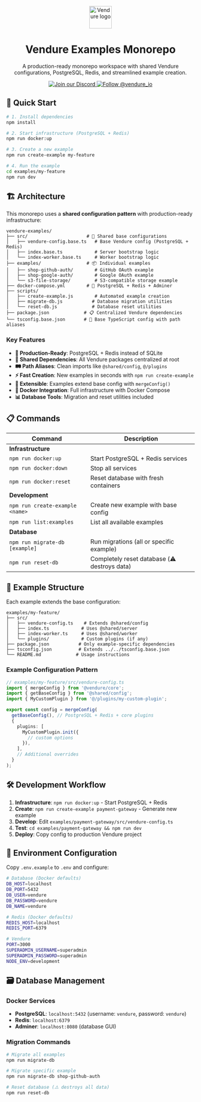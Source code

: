<p align="center">
  <a href="https://vendure.io">
    <img alt="Vendure logo" height="60" width="auto" src="https://a.storyblok.com/f/192301/252x200/c6608214a9/brand-icon-primary.svg">
  </a>
</p>

<h1 align="center">
  Vendure Examples Monorepo
</h1>
<p align="center">
  A production-ready monorepo workspace with shared Vendure configurations, PostgreSQL, Redis, and streamlined example creation.
</p>

<p align="center">
  <a href="https://vendure.io/community">
    <img src="https://img.shields.io/badge/join-our%20discord-7289DA.svg" alt="Join our Discord" />
  </a>
  <a href="https://twitter.com/intent/follow?screen_name=vendure_io">
    <img src="https://img.shields.io/twitter/follow/vendure_io" alt="Follow @vendure_io" />
  </a>
</p>

## 🚀 Quick Start

```bash
# 1. Install dependencies
npm install

# 2. Start infrastructure (PostgreSQL + Redis)
npm run docker:up

# 3. Create a new example
npm run create-example my-feature

# 4. Run the example
cd examples/my-feature
npm run dev
```

## 🏗️ Architecture

This monorepo uses a **shared configuration pattern** with production-ready infrastructure:

```
vendure-examples/
├── src/                      # 🔧 Shared base configurations
│   ├── vendure-config.base.ts   # Base Vendure config (PostgreSQL + Redis)
│   ├── index.base.ts            # Server bootstrap logic
│   └── index-worker.base.ts     # Worker bootstrap logic
├── examples/                 # 📦 Individual examples
│   ├── shop-github-auth/        # GitHub OAuth example
│   ├── shop-google-auth/        # Google OAuth example  
│   └── s3-file-storage/         # S3-compatible storage example
├── docker-compose.yml        # 🐳 PostgreSQL + Redis + Adminer
├── scripts/
│   ├── create-example.js        # Automated example creation
│   ├── migrate-db.js           # Database migration utilities
│   └── reset-db.js             # Database reset utilities
├── package.json             # 📋 Centralized Vendure dependencies
└── tsconfig.base.json       # 🔧 Base TypeScript config with path aliases
```

### Key Features

- **🏢 Production-Ready**: PostgreSQL + Redis instead of SQLite
- **🔄 Shared Dependencies**: All Vendure packages centralized at root
- **🛤️ Path Aliases**: Clean imports like `@shared/config`, `@/plugins`
- **⚡ Fast Creation**: New examples in seconds with `npm run create-example`
- **🧩 Extensible**: Examples extend base config with `mergeConfig()`
- **🐳 Docker Integration**: Full infrastructure with Docker Compose
- **📊 Database Tools**: Migration and reset utilities included

## 📋 Commands

| Command | Description |
|---------|-------------|
| **Infrastructure** |
| `npm run docker:up` | Start PostgreSQL + Redis services |
| `npm run docker:down` | Stop all services |
| `npm run docker:reset` | Reset database with fresh containers |
| **Development** |
| `npm run create-example <name>` | Create new example with base config |
| `npm run list:examples` | List all available examples |
| **Database** |
| `npm run migrate-db [example]` | Run migrations (all or specific example) |
| `npm run reset-db` | Completely reset database (⚠️ destroys data) |

## 🔨 Example Structure

Each example extends the base configuration:

```
examples/my-feature/
├── src/
│   ├── vendure-config.ts    # Extends @shared/config
│   ├── index.ts            # Uses @shared/server
│   ├── index-worker.ts     # Uses @shared/worker
│   └── plugins/            # Custom plugins (if any)
├── package.json           # Only example-specific dependencies
├── tsconfig.json          # Extends ../../tsconfig.base.json
└── README.md             # Usage instructions
```

### Example Configuration Pattern

```typescript
// examples/my-feature/src/vendure-config.ts
import { mergeConfig } from '@vendure/core';
import { getBaseConfig } from '@shared/config';
import { MyCustomPlugin } from '@/plugins/my-custom-plugin';

export const config = mergeConfig(
  getBaseConfig(), // PostgreSQL + Redis + core plugins
  {
    plugins: [
      MyCustomPlugin.init({
        // custom options
      }),
    ],
    // Additional overrides
  }
);
```

## 🛠️ Development Workflow

1. **Infrastructure**: `npm run docker:up` - Start PostgreSQL + Redis
2. **Create**: `npm run create-example payment-gateway` - Generate new example
3. **Develop**: Edit `examples/payment-gateway/src/vendure-config.ts`
4. **Test**: `cd examples/payment-gateway && npm run dev`
5. **Deploy**: Copy config to production Vendure project

## 🔧 Environment Configuration

Copy `.env.example` to `.env` and configure:

```bash
# Database (Docker defaults)
DB_HOST=localhost
DB_PORT=5432
DB_USER=vendure
DB_PASSWORD=vendure
DB_NAME=vendure

# Redis (Docker defaults)  
REDIS_HOST=localhost
REDIS_PORT=6379

# Vendure
PORT=3000
SUPERADMIN_USERNAME=superadmin
SUPERADMIN_PASSWORD=superadmin
NODE_ENV=development
```

## 🗃️ Database Management

### Docker Services
- **PostgreSQL**: `localhost:5432` (username: `vendure`, password: `vendure`)
- **Redis**: `localhost:6379`
- **Adminer**: `localhost:8080` (database GUI)

### Migration Commands
```bash
# Migrate all examples
npm run migrate-db

# Migrate specific example
npm run migrate-db shop-github-auth

# Reset database (⚠️ destroys all data)
npm run reset-db
```

